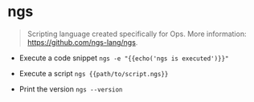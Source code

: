 # ngs
> Scripting language created specifically for Ops.
> More information: <https://github.com/ngs-lang/ngs>.

- Execute a code snippet
`ngs -e "{{echo('ngs is executed')}}"`

- Execute a script
`ngs {{path/to/script.ngs}}`

- Print the version
`ngs --version`
